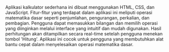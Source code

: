Aplikasi kalkulator sederhana ini dibuat menggunakan HTML, CSS, dan JavaScript. Fitur-fitur yang terdapat dalam aplikasi ini meliputi operasi matematika dasar seperti penjumlahan, pengurangan, perkalian, dan pembagian. Pengguna dapat memasukkan bilangan dan memilih operasi yang diinginkan melalui interface yang intuitif dan mudah digunakan. Hasil perhitungan akan ditampilkan secara real-time setelah pengguna menekan tombol 'Hitung'. Aplikasi ini cocok untuk pengguna yang membutuhkan alat bantu cepat dalam menyelesaikan operasi matematika dasar.
